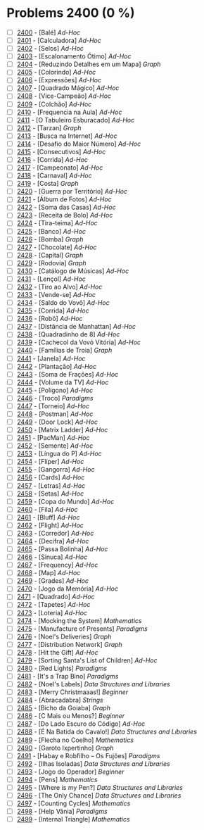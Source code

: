 # Problems 2400 (0 %)


- [ ] [2400](https://www.beecrowd.com.br/judge/en/problems/view/2400) - [Balé] *Ad-Hoc*
- [ ] [2401](https://www.beecrowd.com.br/judge/en/problems/view/2401) - [Calculadora] *Ad-Hoc*
- [ ] [2402](https://www.beecrowd.com.br/judge/en/problems/view/2402) - [Selos] *Ad-Hoc*
- [ ] [2403](https://www.beecrowd.com.br/judge/en/problems/view/2403) - [Escalonamento Ótimo] *Ad-Hoc*
- [ ] [2404](https://www.beecrowd.com.br/judge/en/problems/view/2404) - [Reduzindo Detalhes em um Mapa] *Graph*
- [ ] [2405](https://www.beecrowd.com.br/judge/en/problems/view/2405) - [Colorindo] *Ad-Hoc*
- [ ] [2406](https://www.beecrowd.com.br/judge/en/problems/view/2406) - [Expressões] *Ad-Hoc*
- [ ] [2407](https://www.beecrowd.com.br/judge/en/problems/view/2407) - [Quadrado Mágico] *Ad-Hoc*
- [ ] [2408](https://www.beecrowd.com.br/judge/en/problems/view/2408) - [Vice-Campeão] *Ad-Hoc*
- [ ] [2409](https://www.beecrowd.com.br/judge/en/problems/view/2409) - [Colchão] *Ad-Hoc*
- [ ] [2410](https://www.beecrowd.com.br/judge/en/problems/view/2410) - [Frequencia na Aula] *Ad-Hoc*
- [ ] [2411](https://www.beecrowd.com.br/judge/en/problems/view/2411) - [O Tabuleiro Esburacado] *Ad-Hoc*
- [ ] [2412](https://www.beecrowd.com.br/judge/en/problems/view/2412) - [Tarzan] *Graph*
- [ ] [2413](https://www.beecrowd.com.br/judge/en/problems/view/2413) - [Busca na Internet] *Ad-Hoc*
- [ ] [2414](https://www.beecrowd.com.br/judge/en/problems/view/2414) - [Desafio do Maior Número] *Ad-Hoc*
- [ ] [2415](https://www.beecrowd.com.br/judge/en/problems/view/2415) - [Consecutivos] *Ad-Hoc*
- [ ] [2416](https://www.beecrowd.com.br/judge/en/problems/view/2416) - [Corrida] *Ad-Hoc*
- [ ] [2417](https://www.beecrowd.com.br/judge/en/problems/view/2417) - [Campeonato] *Ad-Hoc*
- [ ] [2418](https://www.beecrowd.com.br/judge/en/problems/view/2418) - [Carnaval] *Ad-Hoc*
- [ ] [2419](https://www.beecrowd.com.br/judge/en/problems/view/2419) - [Costa] *Graph*
- [ ] [2420](https://www.beecrowd.com.br/judge/en/problems/view/2420) - [Guerra por Território] *Ad-Hoc*
- [ ] [2421](https://www.beecrowd.com.br/judge/en/problems/view/2421) - [Álbum de Fotos] *Ad-Hoc*
- [ ] [2422](https://www.beecrowd.com.br/judge/en/problems/view/2422) - [Soma das Casas] *Ad-Hoc*
- [ ] [2423](https://www.beecrowd.com.br/judge/en/problems/view/2423) - [Receita de Bolo] *Ad-Hoc*
- [ ] [2424](https://www.beecrowd.com.br/judge/en/problems/view/2424) - [Tira-teima] *Ad-Hoc*
- [ ] [2425](https://www.beecrowd.com.br/judge/en/problems/view/2425) - [Banco] *Ad-Hoc*
- [ ] [2426](https://www.beecrowd.com.br/judge/en/problems/view/2426) - [Bomba] *Graph*
- [ ] [2427](https://www.beecrowd.com.br/judge/en/problems/view/2427) - [Chocolate] *Ad-Hoc*
- [ ] [2428](https://www.beecrowd.com.br/judge/en/problems/view/2428) - [Capital] *Graph*
- [ ] [2429](https://www.beecrowd.com.br/judge/en/problems/view/2429) - [Rodovia] *Graph*
- [ ] [2430](https://www.beecrowd.com.br/judge/en/problems/view/2430) - [Catálogo de Músicas] *Ad-Hoc*
- [ ] [2431](https://www.beecrowd.com.br/judge/en/problems/view/2431) - [Lençol] *Ad-Hoc*
- [ ] [2432](https://www.beecrowd.com.br/judge/en/problems/view/2432) - [Tiro ao Alvo] *Ad-Hoc*
- [ ] [2433](https://www.beecrowd.com.br/judge/en/problems/view/2433) - [Vende-se] *Ad-Hoc*
- [ ] [2434](https://www.beecrowd.com.br/judge/en/problems/view/2434) - [Saldo do Vovô] *Ad-Hoc*
- [ ] [2435](https://www.beecrowd.com.br/judge/en/problems/view/2435) - [Corrida] *Ad-Hoc*
- [ ] [2436](https://www.beecrowd.com.br/judge/en/problems/view/2436) - [Robô] *Ad-Hoc*
- [ ] [2437](https://www.beecrowd.com.br/judge/en/problems/view/2437) - [Distância de Manhattan] *Ad-Hoc*
- [ ] [2438](https://www.beecrowd.com.br/judge/en/problems/view/2438) - [Quadradinho de 8] *Ad-Hoc*
- [ ] [2439](https://www.beecrowd.com.br/judge/en/problems/view/2439) - [Cachecol da Vovó Vitória] *Ad-Hoc*
- [ ] [2440](https://www.beecrowd.com.br/judge/en/problems/view/2440) - [Famílias de Troia] *Graph*
- [ ] [2441](https://www.beecrowd.com.br/judge/en/problems/view/2441) - [Janela] *Ad-Hoc*
- [ ] [2442](https://www.beecrowd.com.br/judge/en/problems/view/2442) - [Plantação] *Ad-Hoc*
- [ ] [2443](https://www.beecrowd.com.br/judge/en/problems/view/2443) - [Soma de Frações] *Ad-Hoc*
- [ ] [2444](https://www.beecrowd.com.br/judge/en/problems/view/2444) - [Volume da TV] *Ad-Hoc*
- [ ] [2445](https://www.beecrowd.com.br/judge/en/problems/view/2445) - [Polígono] *Ad-Hoc*
- [ ] [2446](https://www.beecrowd.com.br/judge/en/problems/view/2446) - [Troco] *Paradigms*
- [ ] [2447](https://www.beecrowd.com.br/judge/en/problems/view/2447) - [Torneio] *Ad-Hoc*
- [ ] [2448](https://www.beecrowd.com.br/judge/en/problems/view/2448) - [Postman] *Ad-Hoc*
- [ ] [2449](https://www.beecrowd.com.br/judge/en/problems/view/2449) - [Door Lock] *Ad-Hoc*
- [ ] [2450](https://www.beecrowd.com.br/judge/en/problems/view/2450) - [Matrix Ladder] *Ad-Hoc*
- [ ] [2451](https://www.beecrowd.com.br/judge/en/problems/view/2451) - [PacMan] *Ad-Hoc*
- [ ] [2452](https://www.beecrowd.com.br/judge/en/problems/view/2452) - [Semente] *Ad-Hoc*
- [ ] [2453](https://www.beecrowd.com.br/judge/en/problems/view/2453) - [Língua do P] *Ad-Hoc*
- [ ] [2454](https://www.beecrowd.com.br/judge/en/problems/view/2454) - [Flíper] *Ad-Hoc*
- [ ] [2455](https://www.beecrowd.com.br/judge/en/problems/view/2455) - [Gangorra] *Ad-Hoc*
- [ ] [2456](https://www.beecrowd.com.br/judge/en/problems/view/2456) - [Cards] *Ad-Hoc*
- [ ] [2457](https://www.beecrowd.com.br/judge/en/problems/view/2457) - [Letras] *Ad-Hoc*
- [ ] [2458](https://www.beecrowd.com.br/judge/en/problems/view/2458) - [Setas] *Ad-Hoc*
- [ ] [2459](https://www.beecrowd.com.br/judge/en/problems/view/2459) - [Copa do Mundo] *Ad-Hoc*
- [ ] [2460](https://www.beecrowd.com.br/judge/en/problems/view/2460) - [Fila] *Ad-Hoc*
- [ ] [2461](https://www.beecrowd.com.br/judge/en/problems/view/2461) - [Bluff] *Ad-Hoc*
- [ ] [2462](https://www.beecrowd.com.br/judge/en/problems/view/2462) - [Flight] *Ad-Hoc*
- [ ] [2463](https://www.beecrowd.com.br/judge/en/problems/view/2463) - [Corredor] *Ad-Hoc*
- [ ] [2464](https://www.beecrowd.com.br/judge/en/problems/view/2464) - [Decifra] *Ad-Hoc*
- [ ] [2465](https://www.beecrowd.com.br/judge/en/problems/view/2465) - [Passa Bolinha] *Ad-Hoc*
- [ ] [2466](https://www.beecrowd.com.br/judge/en/problems/view/2466) - [Sinuca] *Ad-Hoc*
- [ ] [2467](https://www.beecrowd.com.br/judge/en/problems/view/2467) - [Frequency] *Ad-Hoc*
- [ ] [2468](https://www.beecrowd.com.br/judge/en/problems/view/2468) - [Map] *Ad-Hoc*
- [ ] [2469](https://www.beecrowd.com.br/judge/en/problems/view/2469) - [Grades] *Ad-Hoc*
- [ ] [2470](https://www.beecrowd.com.br/judge/en/problems/view/2470) - [Jogo da Memória] *Ad-Hoc*
- [ ] [2471](https://www.beecrowd.com.br/judge/en/problems/view/2471) - [Quadrado] *Ad-Hoc*
- [ ] [2472](https://www.beecrowd.com.br/judge/en/problems/view/2472) - [Tapetes] *Ad-Hoc*
- [ ] [2473](https://www.beecrowd.com.br/judge/en/problems/view/2473) - [Loteria] *Ad-Hoc*
- [ ] [2474](https://www.beecrowd.com.br/judge/en/problems/view/2474) - [Mocking the System] *Mathematics*
- [ ] [2475](https://www.beecrowd.com.br/judge/en/problems/view/2475) - [Manufacture of Presents] *Paradigms*
- [ ] [2476](https://www.beecrowd.com.br/judge/en/problems/view/2476) - [Noel's Deliveries] *Graph*
- [ ] [2477](https://www.beecrowd.com.br/judge/en/problems/view/2477) - [Distribution Network] *Graph*
- [ ] [2478](https://www.beecrowd.com.br/judge/en/problems/view/2478) - [Hit the Gift] *Ad-Hoc*
- [ ] [2479](https://www.beecrowd.com.br/judge/en/problems/view/2479) - [Sorting Santa's List of Children] *Ad-Hoc*
- [ ] [2480](https://www.beecrowd.com.br/judge/en/problems/view/2480) - [Red Lights] *Paradigms*
- [ ] [2481](https://www.beecrowd.com.br/judge/en/problems/view/2481) - [It's a Trap Bino] *Paradigms*
- [ ] [2482](https://www.beecrowd.com.br/judge/en/problems/view/2482) - [Noel's Labels] *Data Structures and Libraries*
- [ ] [2483](https://www.beecrowd.com.br/judge/en/problems/view/2483) - [Merry Christmaaas!] *Beginner*
- [ ] [2484](https://www.beecrowd.com.br/judge/en/problems/view/2484) - [Abracadabra] *Strings*
- [ ] [2485](https://www.beecrowd.com.br/judge/en/problems/view/2485) - [Bicho da Goiaba] *Graph*
- [ ] [2486](https://www.beecrowd.com.br/judge/en/problems/view/2486) - [C Mais ou Menos?] *Beginner*
- [ ] [2487](https://www.beecrowd.com.br/judge/en/problems/view/2487) - [Do Lado Escuro do Código] *Ad-Hoc*
- [ ] [2488](https://www.beecrowd.com.br/judge/en/problems/view/2488) - [É Na Batida do Cavalo!] *Data Structures and Libraries*
- [ ] [2489](https://www.beecrowd.com.br/judge/en/problems/view/2489) - [Flecha no Coelho] *Mathematics*
- [ ] [2490](https://www.beecrowd.com.br/judge/en/problems/view/2490) - [Garoto Ixpertinho] *Graph*
- [ ] [2491](https://www.beecrowd.com.br/judge/en/problems/view/2491) - [Habay e Robfilho – Os Fujões] *Paradigms*
- [ ] [2492](https://www.beecrowd.com.br/judge/en/problems/view/2492) - [Ilhas Isoladas] *Data Structures and Libraries*
- [ ] [2493](https://www.beecrowd.com.br/judge/en/problems/view/2493) - [Jogo do Operador] *Beginner*
- [ ] [2494](https://www.beecrowd.com.br/judge/en/problems/view/2494) - [Pens] *Mathematics*
- [ ] [2495](https://www.beecrowd.com.br/judge/en/problems/view/2495) - [Where is my Pen?] *Data Structures and Libraries*
- [ ] [2496](https://www.beecrowd.com.br/judge/en/problems/view/2496) - [The Only Chance] *Data Structures and Libraries*
- [ ] [2497](https://www.beecrowd.com.br/judge/en/problems/view/2497) - [Counting Cycles] *Mathematics*
- [ ] [2498](https://www.beecrowd.com.br/judge/en/problems/view/2498) - [Help Vânia] *Paradigms*
- [ ] [2499](https://www.beecrowd.com.br/judge/en/problems/view/2499) - [Internal Triangle] *Mathematics*